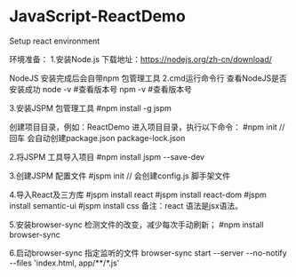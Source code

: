 # JavaScript-ReactDemo
Setup react environment

环境准备：
1.安装Node.js
下载地址：https://nodejs.org/zh-cn/download/

NodeJS 安装完成后会自带npm 包管理工具
2.cmd运行命令行 查看NodeJS是否安装成功
node  -v    #查看版本号
npm -v      #查看版本号

3.安装JSPM 包管理工具
#npm install -g jspm


创建项目目录，例如：ReactDemo
进入项目目录，执行以下命令：
#npm init                     // 回车 会自动创建package.json   package-lock.json

2.将JSPM 工具导入项目
#npm install  jspm --save-dev

3.创建JSPM 配置文件
#jspm init           // 会创建config.js  脚手架文件

4.导入React及三方库
#jspm install react
#jspm install react-dom
#jspm install semantic-ui
#jspm install css
备注：react 语法是jsx语法。

5.安装browser-sync 检测文件的改变，减少每次手动刷新；
#npm install browser-sync

6.启动browser-sync 指定监听的文件
browser-sync start --server --no-notify --files 'index.html, app/**/*.js'